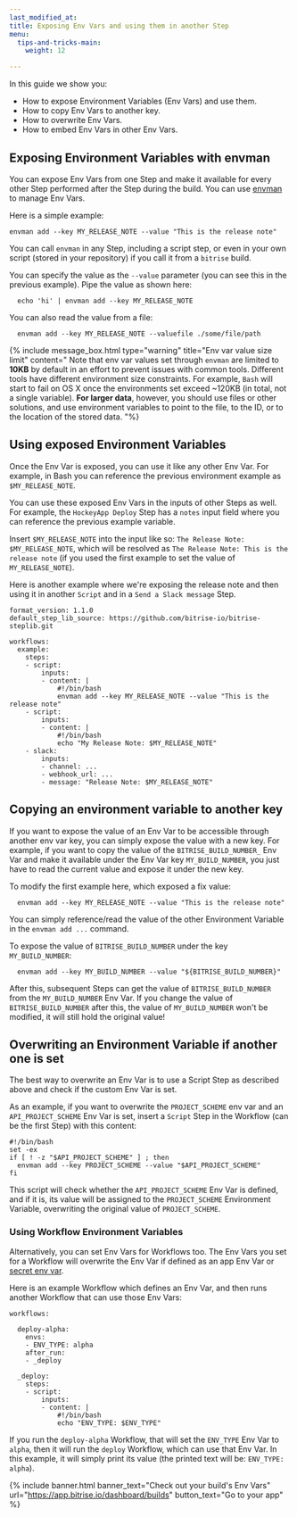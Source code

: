```yaml
---
last_modified_at: 
title: Exposing Env Vars and using them in another Step
menu:
  tips-and-tricks-main:
    weight: 12

---
```

In this guide we show you:

* How to expose Environment Variables (Env Vars) and use them.
* How to copy Env Vars to another key.
* How to overwrite Env Vars.
* How to embed Env Vars in other Env Vars.

## Exposing Environment Variables with envman

You can expose Env Vars from one Step and make it available for every other Step performed after the Step during the build. You can use [envman](https://github.com/bitrise-io/envman/) to manage Env Vars.

Here is a simple example:

    envman add --key MY_RELEASE_NOTE --value "This is the release note"

You can call `envman` in any Step, including a script step, or even in your own script (stored in your repository) if you call it from a `bitrise` build.

You can specify the value as the `--value` parameter (you can see this in the previous example). Pipe the value as shown here:

      echo 'hi' | envman add --key MY_RELEASE_NOTE

You can also read the value from a file:

      envman add --key MY_RELEASE_NOTE --valuefile ./some/file/path

{% include message_box.html type="warning" title="Env var value size limit" content=" Note that env var values set through `envman` are limited to **10KB** by default in an effort to prevent issues with common tools. Different tools have different environment size constraints. For example, `Bash` will start to fail on OS X once the environments set exceed \~120KB (in total, not a single variable). **For larger data**, however, you should use files or other solutions, and use environment variables to point to the file, to the ID, or to the location of the stored data. "%}

## Using exposed Environment Variables

Once the Env Var is exposed, you can use it like any other Env Var. For example, in Bash you can reference the previous environment example as `$MY_RELEASE_NOTE`.

You can use these exposed Env Vars in the inputs of other Steps as well. For example, the `HockeyApp Deploy` Step has a `notes` input field where you can reference the previous example variable.

Insert `$MY_RELEASE_NOTE` into the input like so: `The Release Note: $MY_RELEASE_NOTE`, which will be resolved as `The Release Note: This is the release note` (if you used the first example to set the value of `MY_RELEASE_NOTE`).

Here is another example where we're exposing the release note and then using it in another `Script` and in a `Send a Slack message` Step.

    format_version: 1.1.0
    default_step_lib_source: https://github.com/bitrise-io/bitrise-steplib.git
    
    workflows:
      example:
        steps:
        - script:
            inputs:
            - content: |
                #!/bin/bash
                envman add --key MY_RELEASE_NOTE --value "This is the release note"
        - script:
            inputs:
            - content: |
                #!/bin/bash
                echo "My Release Note: $MY_RELEASE_NOTE"
        - slack:
            inputs:
            - channel: ...
            - webhook_url: ...
            - message: "Release Note: $MY_RELEASE_NOTE"

## Copying an environment variable to another key

If you want to expose the value of an Env Var to be accessible through another env var key, you can simply expose the value with a new key. For example, if you want to copy the value of the `BITRISE_BUILD_NUMBER_` Env Var and make it available under the Env Var key `MY_BUILD_NUMBER`, you just have to read the current value and expose it under the new key.

To modify the first example here, which exposed a fix value:

      envman add --key MY_RELEASE_NOTE --value "This is the release note"

You can simply reference/read the value of the other Environment Variable in the `envman add ...` command.

To expose the value of `BITRISE_BUILD_NUMBER` under the key `MY_BUILD_NUMBER`:

      envman add --key MY_BUILD_NUMBER --value "${BITRISE_BUILD_NUMBER}"

After this, subsequent Steps can get the value of `BITRISE_BUILD_NUMBER` from the `MY_BUILD_NUMBER` Env Var. If you change the value of `BITRISE_BUILD_NUMBER` after this, the value of `MY_BUILD_NUMBER` won't be modified, it will still hold the original value!

## Overwriting an Environment Variable if another one is set

The best way to overwrite an Env Var is to use a Script Step as described above and check if the custom Env Var is set.

As an example, if you want to overwrite the `PROJECT_SCHEME` env var and an `API_PROJECT_SCHEME` Env Var is set, insert a `Script` Step in the Workflow (can be the first Step) with this content:

    #!/bin/bash
    set -ex
    if [ ! -z "$API_PROJECT_SCHEME" ] ; then
      envman add --key PROJECT_SCHEME --value "$API_PROJECT_SCHEME"
    fi

This script will check whether the `API_PROJECT_SCHEME` Env Var is defined, and if it is, its value will be assigned to the `PROJECT_SCHEME` Environment Variable, overwriting the original value of `PROJECT_SCHEME`.

### Using Workflow Environment Variables

Alternatively, you can set Env Vars for Workflows too. The Env Vars you set for a Workflow will overwrite the Env Var if defined as an app Env Var or [secret env var](/builds/env-vars-secret-env-vars/#about-secrets/).

Here is an example Workflow which defines an Env Var, and then runs another Workflow that can use those Env Vars:

    workflows:
    
      deploy-alpha:
        envs:
        - ENV_TYPE: alpha
        after_run:
        - _deploy
    
      _deploy:
        steps:
        - script:
            inputs:
            - content: |
                #!/bin/bash
                echo "ENV_TYPE: $ENV_TYPE"

If you run the `deploy-alpha` Workflow, that will set the `ENV_TYPE` Env Var to `alpha`, then it will run the `deploy` Workflow, which can use that Env Var. In this example, it will simply print its value (the printed text will be: `ENV_TYPE: alpha`).

{% include banner.html banner_text="Check out your build's Env Vars" url="https://app.bitrise.io/dashboard/builds" button_text="Go to your app" %}